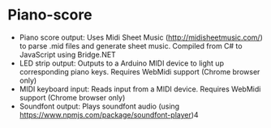 Piano-score
===========


- Piano score output: Uses Midi Sheet Music (http://midisheetmusic.com/) to parse .mid files and generate sheet music. Compiled from C# to JavaScript using Bridge.NET
- LED strip output: Outputs to a Arduino MIDI device to light up corresponding piano keys. Requires WebMidi support (Chrome browser only)
- MIDI keyboard input: Reads input from a MIDI device. Requires WebMidi support (Chrome browser only)
- Soundfont output: Plays soundfont audio (using https://www.npmjs.com/package/soundfont-player)4